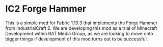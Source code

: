 # IC2 Forge Hammer

This is a simple mod for Fabric 1.19.3 that implements the Forge Hammer from IndustrialCraft 2. We are developing this mod as a trial of Minecraft Development
within RAT Media Group, as we are looking to move onto bigger things if development
of this mod turns out to be successful.